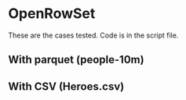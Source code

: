 # OpenRowSet 

These are the cases tested. Code is in the script file.

## With parquet (people-10m)

## With CSV (Heroes.csv)
